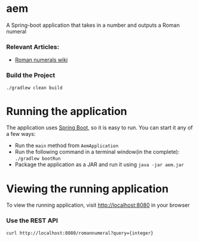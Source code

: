 # aem
A Spring-boot application that takes in a number and outputs a Roman numeral

### Relevant Articles: 
- [Roman numerals wiki](https://en.wikipedia.org/wiki/Roman_numerals)

### Build the Project
```
./gradlew clean build
```

# Running the application
The application uses [Spring Boot](http://projects.spring.io/spring-boot/), so it is easy to run. You can start it any of a few ways:
* Run the `main` method from `AemApplication`
* Run the following command in a terminal window(in the complete): `./gradlew bootRun`
* Package the application as a JAR and run it using `java -jar aem.jar`

# Viewing the running application
To view the running application, visit [http://localhost:8080](http://localhost:8080) in your browser

### Use the REST API

```
curl http://localhost:8080/romannumeral?query={integer}
```
